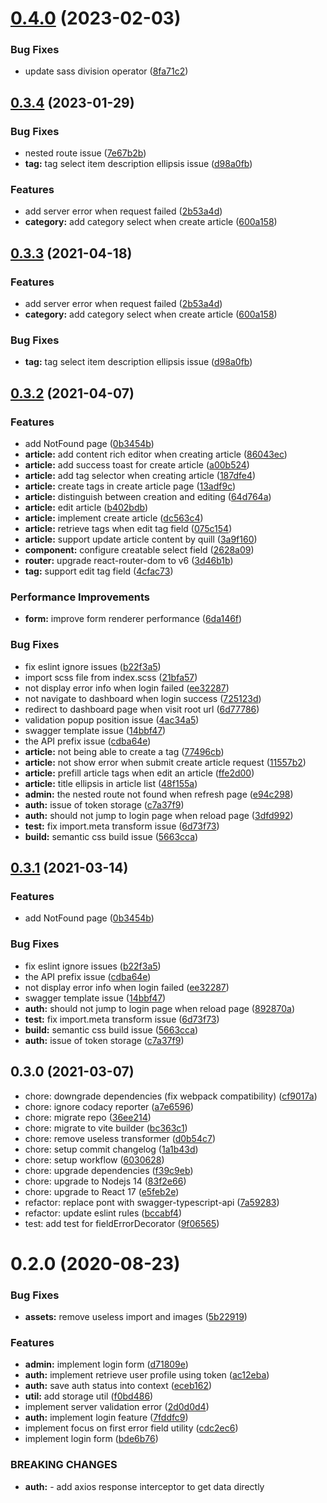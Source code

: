 # [0.4.0](https://github.com/mutoe-cms/cms-admin/compare/v0.3.4...v0.4.0) (2023-02-03)


### Bug Fixes

* update sass division operator ([8fa71c2](https://github.com/mutoe-cms/cms-admin/commit/8fa71c20f076fc587f2bc79c82167af1c2cb8a13))



## [0.3.4](https://github.com/mutoe-cms/cms-admin/compare/v0.3.2...v0.3.4) (2023-01-29)


### Bug Fixes

* nested route issue ([7e67b2b](https://github.com/mutoe-cms/cms-admin/commit/7e67b2b63ca0377559bd821386d9a7514982c536))
* **tag:** tag select item description ellipsis issue ([d98a0fb](https://github.com/mutoe-cms/cms-admin/commit/d98a0fb50bd2acb7267ef6311087df72d869c484))


### Features

* add server error when request failed ([2b53a4d](https://github.com/mutoe-cms/cms-admin/commit/2b53a4d413cfac7245db6591f96319e7ffc46ded))
* **category:** add category select when create article ([600a158](https://github.com/mutoe-cms/cms-admin/commit/600a1585e691c05cea182ea9b6909ea470f1e13c))



## [0.3.3](https://github.com/mutoe-cms/cms-admin/compare/v0.3.2...v0.3.3) (2021-04-18)


### Features

* add server error when request failed ([2b53a4d](https://github.com/mutoe-cms/cms-admin/commit/2b53a4d413cfac7245db6591f96319e7ffc46ded))
* **category:** add category select when create article ([600a158](https://github.com/mutoe-cms/cms-admin/commit/600a1585e691c05cea182ea9b6909ea470f1e13c))


### Bug Fixes

* **tag:** tag select item description ellipsis issue ([d98a0fb](https://github.com/mutoe-cms/cms-admin/commit/d98a0fb50bd2acb7267ef6311087df72d869c484))




## [0.3.2](https://github.com/mutoe-cms/cms-admin/compare/v0.3.1...v0.3.2) (2021-04-07)


### Features

* add NotFound page ([0b3454b](https://github.com/mutoe-cms/cms-admin/commit/0b3454bd1837fb94b20f1597a0d1b976b5b8316e))
* **article:** add content rich editor when creating article ([86043ec](https://github.com/mutoe-cms/cms-admin/commit/86043ec211bb60748b41dda49c53eb2a2ba99715))
* **article:** add success toast for create article ([a00b524](https://github.com/mutoe-cms/cms-admin/commit/a00b524f91f635c9204efae9d0ab57653fe490d0))
* **article:** add tag selector when creating article ([187dfe4](https://github.com/mutoe-cms/cms-admin/commit/187dfe4ee8c696e01ea5d07d5def1e70cff827f6))
* **article:** create tags in create article page ([13adf9c](https://github.com/mutoe-cms/cms-admin/commit/13adf9c06342a14415d21986d564461092964077))
* **article:** distinguish between creation and editing ([64d764a](https://github.com/mutoe-cms/cms-admin/commit/64d764a53c422477a064f6899e91040cb97dcfb2))
* **article:** edit article ([b402bdb](https://github.com/mutoe-cms/cms-admin/commit/b402bdb228ce41e702c90de39ca7a3c420adf38c))
* **article:** implement create article ([dc563c4](https://github.com/mutoe-cms/cms-admin/commit/dc563c49ad2feb7896da8fb2d20edc6acbd9974c))
* **article:** retrieve tags when edit tag field ([075c154](https://github.com/mutoe-cms/cms-admin/commit/075c15433439d69bcbf073b3a621104da75e7b91))
* **article:** support update article content by quill ([3a9f160](https://github.com/mutoe-cms/cms-admin/commit/3a9f160a6ec7066c7e7c1dacce51ab9847ad7349))
* **component:** configure creatable select field ([2628a09](https://github.com/mutoe-cms/cms-admin/commit/2628a099c64e3b87da9079e91b6f0966c06ffaf5))
* **router:** upgrade react-router-dom to v6 ([3d46b1b](https://github.com/mutoe-cms/cms-admin/commit/3d46b1bc5aca4558559e370aa5e8d352c8c743ba))
* **tag:** support edit tag field ([4cfac73](https://github.com/mutoe-cms/cms-admin/commit/4cfac735a63b86bf2f8e83380fe46d96bb458635))


### Performance Improvements

* **form:** improve form renderer performance ([6da146f](https://github.com/mutoe-cms/cms-admin/commit/6da146fe6051064b3d3f06354da19b6ccaa086cb))


### Bug Fixes

* fix eslint ignore issues ([b22f3a5](https://github.com/mutoe-cms/cms-admin/commit/b22f3a5c59b737394d06bdb783a6d2875f98ac7a))
* import scss file from index.scss ([21bfa57](https://github.com/mutoe-cms/cms-admin/commit/21bfa5703e5d91a383860ca03f12a1a8688e7be7))
* not display error info when login failed ([ee32287](https://github.com/mutoe-cms/cms-admin/commit/ee322876e666cf09571b184fcc453bf612c84e82))
* not navigate to dashboard when login success ([725123d](https://github.com/mutoe-cms/cms-admin/commit/725123d90ae444854724da1ff5a719bb3cdb90d0))
* redirect to dashboard page when visit root url ([6d77786](https://github.com/mutoe-cms/cms-admin/commit/6d777869431569c7ff59cb0a5b4d8fe70b63695d))
* validation popup position issue ([4ac34a5](https://github.com/mutoe-cms/cms-admin/commit/4ac34a5da8dfe5f506ec13e1e75d29e47048a121))
* swagger template issue ([14bbf47](https://github.com/mutoe-cms/cms-admin/commit/14bbf47dc4ad3c2680fda41ed9a6fc4ed6e613db))
* the API prefix issue ([cdba64e](https://github.com/mutoe-cms/cms-admin/commit/cdba64ed847e15b4d42adeea188302dedd5afa9a))
* **article:** not being able to create a tag ([77496cb](https://github.com/mutoe-cms/cms-admin/commit/77496cba8ff362d351c6ce242a9e0b4877ed5983))
* **article:** not show error when submit create article request ([11557b2](https://github.com/mutoe-cms/cms-admin/commit/11557b2bbf9a0ca6be121a307043b58d31622f2c))
* **article:** prefill article tags when edit an article ([ffe2d00](https://github.com/mutoe-cms/cms-admin/commit/ffe2d00d00c04631d5cde9a3c927c391ff07a434))
* **article:** title ellipsis in article list ([48f155a](https://github.com/mutoe-cms/cms-admin/commit/48f155a5e9c37eb38c1ba392a2d9ae58cb6fe114))
* **admin:** the nested route not found when refresh page ([e94c298](https://github.com/mutoe-cms/cms-admin/commit/e94c2983993cea5d800783435862ed391c7bc9d8))
* **auth:** issue of token storage ([c7a37f9](https://github.com/mutoe-cms/cms-admin/commit/c7a37f9e2e105f67a65d86fb843f5fa3af7ff6d6))
* **auth:** should not jump to login page when reload page ([3dfd992](https://github.com/mutoe-cms/cms-admin/commit/3dfd992166b461fea5fd439b4f9fcd90bba0b9c0))
* **test:** fix import.meta transform issue ([6d73f73](https://github.com/mutoe-cms/cms-admin/commit/6d73f7385c003bc590b3ca03e66082cc180ed112))
* **build:** semantic css build issue ([5663cca](https://github.com/mutoe-cms/cms-admin/commit/5663cca6e25c810c074fbaa3b134b4cc6c031846))



## [0.3.1](https://github.com/mutoe-cms/cms-admin/compare/v0.3.0...v0.3.1) (2021-03-14)


### Features

* add NotFound page ([0b3454b](https://github.com/mutoe-cms/cms-admin/commit/0b3454bd1837fb94b20f1597a0d1b976b5b8316e))


### Bug Fixes

* fix eslint ignore issues ([b22f3a5](https://github.com/mutoe-cms/cms-admin/commit/b22f3a5c59b737394d06bdb783a6d2875f98ac7a))
* the API prefix issue ([cdba64e](https://github.com/mutoe-cms/cms-admin/commit/cdba64ed847e15b4d42adeea188302dedd5afa9a))
* not display error info when login failed ([ee32287](https://github.com/mutoe-cms/cms-admin/commit/ee322876e666cf09571b184fcc453bf612c84e82))
* swagger template issue ([14bbf47](https://github.com/mutoe-cms/cms-admin/commit/14bbf47dc4ad3c2680fda41ed9a6fc4ed6e613db))
* **auth:** should not jump to login page when reload page ([892870a](https://github.com/mutoe-cms/cms-admin/commit/892870a3a941d50eacc5e506b9fdb54f002b62e1))
* **test:** fix import.meta transform issue ([6d73f73](https://github.com/mutoe-cms/cms-admin/commit/6d73f7385c003bc590b3ca03e66082cc180ed112))
* **build:** semantic css build issue ([5663cca](https://github.com/mutoe-cms/cms-admin/commit/5663cca6e25c810c074fbaa3b134b4cc6c031846))
* **auth:** issue of token storage ([c7a37f9](https://github.com/mutoe-cms/cms-admin/commit/c7a37f9e2e105f67a65d86fb843f5fa3af7ff6d6))



## 0.3.0 (2021-03-07)

* chore: downgrade dependencies (fix webpack compatibility) ([cf9017a](https://github.com/mutoe-cms/cms-admin/commit/cf9017a))
* chore: ignore codacy reporter ([a7e6596](https://github.com/mutoe-cms/cms-admin/commit/a7e6596))
* chore: migrate repo ([36ee214](https://github.com/mutoe-cms/cms-admin/commit/36ee214))
* chore: migrate to vite builder ([bc363c1](https://github.com/mutoe-cms/cms-admin/commit/bc363c1))
* chore: remove useless transformer ([d0b54c7](https://github.com/mutoe-cms/cms-admin/commit/d0b54c7))
* chore: setup commit changelog ([1a1b43d](https://github.com/mutoe-cms/cms-admin/commit/1a1b43d))
* chore: setup workflow ([6030628](https://github.com/mutoe-cms/cms-admin/commit/6030628))
* chore: upgrade dependencies ([f39c9eb](https://github.com/mutoe-cms/cms-admin/commit/f39c9eb))
* chore: upgrade to Nodejs 14 ([83f2e66](https://github.com/mutoe-cms/cms-admin/commit/83f2e66))
* chore: upgrade to React 17 ([e5feb2e](https://github.com/mutoe-cms/cms-admin/commit/e5feb2e))
* refactor: replace pont with swagger-typescript-api ([7a59283](https://github.com/mutoe-cms/cms-admin/commit/7a59283))
* refactor: update eslint rules ([bccabf4](https://github.com/mutoe-cms/cms-admin/commit/bccabf4))
* test: add test for fieldErrorDecorator ([9f06565](https://github.com/mutoe-cms/cms-admin/commit/9f06565))



# 0.2.0 (2020-08-23)


### Bug Fixes

* **assets:** remove useless import and images ([5b22919](https://github.com/mutoe/cms/commit/5b22919ab825fd9dfc9a57699442b6fe1e10956e))


### Features

* **admin:** implement login form ([d71809e](https://github.com/mutoe/cms/commit/d71809e544edd9c6541bb9bafdebf78de5c4773f))
* **auth:** implement retrieve user profile using token ([ac12eba](https://github.com/mutoe/cms/commit/ac12eba0009087cd81b9d4d21a3d6b6d95f03db4))
* **auth:** save auth status into context ([eceb162](https://github.com/mutoe/cms/commit/eceb1626c9ceab73eae37f373a30a505816a47a9))
* **util:** add storage util ([f0bd486](https://github.com/mutoe/cms/commit/f0bd4866431ae169359f8ef9cb92f4d14194c77d))
* implement server validation error ([2d0d0d4](https://github.com/mutoe/cms/commit/2d0d0d4e33ddf4736d15191da113d6e99df13934))
* **auth:** implement login feature ([7fddfc9](https://github.com/mutoe/cms/commit/7fddfc9159d5531226dbfdf9fb0e0f5b2b099326))
* implement focus on first error field utility ([cdc2ec6](https://github.com/mutoe/cms/commit/cdc2ec61ac629dfbe60f6c370eef8585ae2133ed))
* implement login form ([bde6b76](https://github.com/mutoe/cms/commit/bde6b7625dca9a1427b075def6762f296711d84c))


### BREAKING CHANGES

* **auth:** - add axios response interceptor to get data directly
